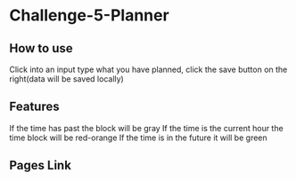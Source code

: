 # Challenge-5-Planner

## How to use
Click into an input type what you have planned, click the save button on the right(data will be saved locally)

## Features
If the time has past the block will be gray
If the time is the current hour the time block will be red-orange
If the time is in the future it will be green

## Pages Link
